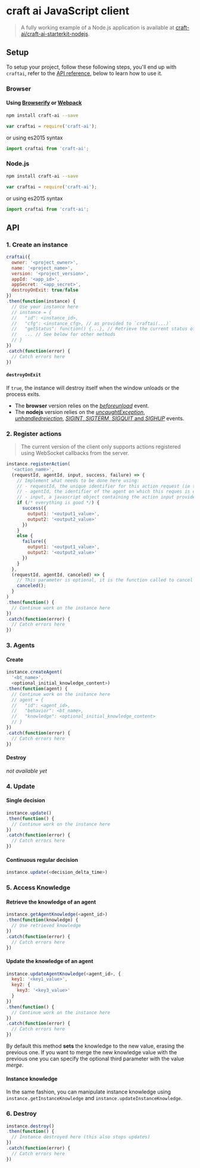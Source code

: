 # **craft ai** JavaScript client #

> A fully working example of a Node.js application is available at
[craft-ai/craft-ai-starterkit-nodejs](https://github.com/craft-ai/craft-ai-starterkit-nodejs).

## Setup ##

To setup your project, follow these following steps, you'll end up with
`craftai`, refer to the [API reference](#API), below to learn how to use it.

### Browser ###

#### Using [Browserify](http://browserify.org) or [Webpack](http://webpack.github.io) ####

```sh
npm install craft-ai --save
```

```js
var craftai = require('craft-ai');
```

or using es2015 syntax

```js
import craftai from 'craft-ai';
```

### Node.js ###

```sh
npm install craft-ai --save
```

```js
var craftai = require('craft-ai');
```

or using es2015 syntax

```js
import craftai from 'craft-ai';
```

## API ##

### 1. Create an instance ###

````js
craftai({
  owner: '<project_owner>',
  name: '<project_name>',
  version: '<project_version>',
  appId: '<app_id>',
  appSecret: '<app_secret>',
  destroyOnExit: true/false
})
.then(function(instance) {
  // Use your instance here
  // instance = {
  //   "id": <instance_id>,
  //   "cfg": <instance_cfg>, // as provided to `craftai(...)`
  //   "getStatus": function() {...}, // Retrieve the current status of the instance
  //   ... // See below for other methods
  // }
})
.catch(function(error) {
  // Catch errors here
})
````

#### `destroyOnExit` ####

If `true`, the instance will destroy itself when the window unloads or the
process exits.

- The **browser** version relies on the
[_beforeunload_](https://developer.mozilla.org/en-US/docs/Web/Events/beforeunload)
event.
- The **nodejs** version relies on the
[_uncaughtException_](https://nodejs.org/api/process.html#process_event_uncaughtexception),
[_unhandledrejection_](https://nodejs.org/api/process.html#process_event_unhandledrejection),
[_SIGINT_, _SIGTERM_, _SIGQUIT_ and _SIGHUP_](https://nodejs.org/api/process.html#process_signal_events) events.

### 2. Register actions ###

> The current version of the client only supports actions registered using
WebSocket callbacks from the server.

````js
instance.registerAction(
  '<action_name>',
  (requestId, agentId, input, success, failure) => {
    // Implement what needs to be done here using:
    // - requestId, the unique identifier for this action request (ie this call),
    // - agentId, the identifier of the agent on which this reques is executed,
    // - input, a javascript object containing the action input provided in the Behavior Tree
    if (/* everything is good */) {
      success({
        output1: '<output1_value>',
        output2: '<output2_value>'
      })
    }
    else {
      failure({
        output1: '<output1_value>',
        output2: '<output2_value>'
      })
    }
  },
  (requestId, agentId, canceled) => {
    // This parameter is optional, it is the function called to cancel the action
    canceled();
  }
)
.then(function() {
  // Continue work on the instance here
})
.catch(function(error) {
  // Catch errors here
})
````

### 3. Agents ###

#### Create ####

````js
instance.createAgent(
  '<bt_name>',
  <optional_initial_knowledge_content>)
.then(function(agent) {
  // Continue work on the instance here
  // agent = {
  //   "id": <agent_id>,
  //   "behavior": <bt_name>,
  //   "knowledge": <optional_initial_knowledge_content>
  // }
})
.catch(function(error) {
  // Catch errors here
})
````

#### Destroy ####

_not available yet_

### 4. Update ###

#### Single decision ####

````js
instance.update()
.then(function() {
  // Continue work on the instance here
})
.catch(function(error) {
  // Catch errors here
})
````

#### Continuous regular decision ####

````js
instance.update(<decision_delta_time>)
````

### 5. Access Knowledge ###

#### Retrieve the knowledge of an agent ####

````js
instance.getAgentKnowledge(<agent_id>)
.then(function(knowledge) {
  // Use retrieved knowledge
})
.catch(function(error) {
  // Catch errors here
})
````

#### Update the knowledge of an agent ####

````js
instance.updateAgentKnowledge(<agent_id>, {
  key1: '<key1_value>',
  key2: {
    key3: '<key3_value>'
  }
})
.then(function() {
  // Continue work on the instance here
})
.catch(function(error) {
  // Catch errors here
})
````

By default this method **sets** the knowledge to the new value, erasing the previous
one. If you want to merge the new knowledge value with the previous one you can
specify the optional third parameter with the value _merge_.

#### Instance knowledge ####

In the same fashion, you can manipulate instance knowledge using
`instance.getInstanceKnowledge` and `instance.updateInstanceKnowledge`.

### 6. Destroy ###

````js
instance.destroy()
.then(function() {
  // Instance destroyed here (this also stops updates)
})
.catch(function(error) {
  // Catch errors here
})
````

